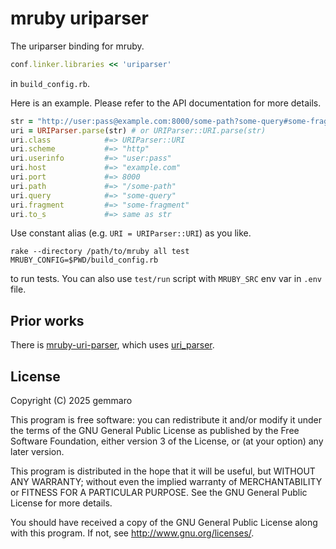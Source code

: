 # mruby uriparser

The uriparser binding for mruby.

```ruby
conf.linker.libraries << 'uriparser'
```

in `build_config.rb`.

Here is an example.  Please refer to the API documentation for more details.

```ruby
str = "http://user:pass@example.com:8000/some-path?some-query#some-fragment"
uri = URIParser.parse(str) # or URIParser::URI.parse(str)
uri.class            #=> URIParser::URI
uri.scheme           #=> "http"
uri.userinfo         #=> "user:pass"
uri.host             #=> "example.com"
uri.port             #=> 8000
uri.path             #=> "/some-path"
uri.query            #=> "some-query"
uri.fragment         #=> "some-fragment"
uri.to_s             #=> same as str
```

Use constant alias (e.g. `URI = URIParser::URI`) as you like.

```shell
rake --directory /path/to/mruby all test MRUBY_CONFIG=$PWD/build_config.rb
```

to run tests.  You can also use `test/run` script with `MRUBY_SRC` env var in `.env` file.

## Prior works

There is [mruby-uri-parser](https://github.com/Asmod4n/mruby-uri-parser "GitHub"),
which uses [uri\_parser](https://github.com/Zewo/uri_parser "GitHub").

## License

Copyright (C) 2025  gemmaro

This program is free software: you can redistribute it and/or modify
it under the terms of the GNU General Public License as published by
the Free Software Foundation, either version 3 of the License, or
(at your option) any later version.

This program is distributed in the hope that it will be useful,
but WITHOUT ANY WARRANTY; without even the implied warranty of
MERCHANTABILITY or FITNESS FOR A PARTICULAR PURPOSE.  See the
GNU General Public License for more details.

You should have received a copy of the GNU General Public License
along with this program.  If not, see <http://www.gnu.org/licenses/>.

